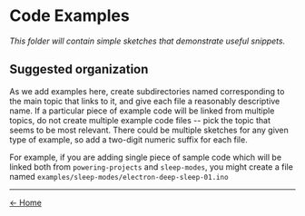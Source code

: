 # Code Examples

*This folder will contain simple sketches that demonstrate useful snippets.*

## Suggested organization
As we add examples here, create subdirectories named corresponding to the
main topic that links to it, and give each file a reasonably descriptive
name.  If a particular piece of example code will be linked from multiple
topics, do not create multiple example code files -- pick the topic that
seems to be most relevant.  There could be multiple sketches for any given
type of example, so add a two-digit numeric suffix for each file.

For example, if you are adding single piece of sample code which will be
linked both from `powering-projects` and `sleep-modes`, you might create a
file named `examples/sleep-modes/electron-deep-sleep-01.ino`

---
[<- Home](/particle-cookbook)
